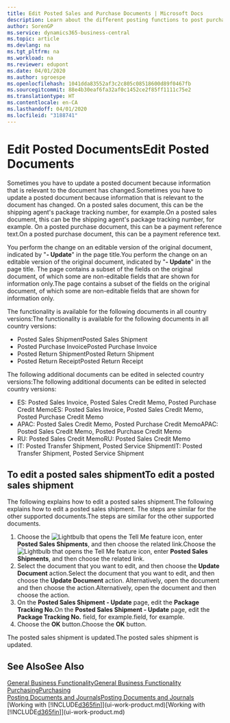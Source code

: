 ```yaml
---
title: Edit Posted Sales and Purchase Documents | Microsoft Docs
description: Learn about the different posting functions to post purchase documents, and how you can update posted documents.
author: SorenGP
ms.service: dynamics365-business-central
ms.topic: article
ms.devlang: na
ms.tgt_pltfrm: na
ms.workload: na
ms.reviewer: edupont
ms.date: 04/01/2020
ms.author: sgroespe
ms.openlocfilehash: 1041dda83552af3c2c805c08518600d89f0467fb
ms.sourcegitcommit: 88e4b30eaf6fa32af0c1452ce2f85ff1111c75e2
ms.translationtype: HT
ms.contentlocale: en-CA
ms.lasthandoff: 04/01/2020
ms.locfileid: "3188741"
---
```

# <a name="edit-posted-documents"></a><span data-ttu-id="bbbb8-103">Edit Posted Documents</span><span class="sxs-lookup"><span data-stu-id="bbbb8-103">Edit Posted Documents</span></span>
<span data-ttu-id="bbbb8-104">Sometimes you have to update a posted document because information that is relevant to the document has changed.</span><span class="sxs-lookup"><span data-stu-id="bbbb8-104">Sometimes you have to update a posted document because information that is relevant to the document has changed.</span></span> <span data-ttu-id="bbbb8-105">On a posted sales document, this can be the shipping agent's package tracking number, for example.</span><span class="sxs-lookup"><span data-stu-id="bbbb8-105">On a posted sales document, this can be the shipping agent's package tracking number, for example.</span></span> <span data-ttu-id="bbbb8-106">On a posted purchase document, this can be a payment reference text.</span><span class="sxs-lookup"><span data-stu-id="bbbb8-106">On a posted purchase document, this can be a payment reference text.</span></span>

<span data-ttu-id="bbbb8-107">You perform the change on an editable version of the original document, indicated by "**- Update**" in the page title.</span><span class="sxs-lookup"><span data-stu-id="bbbb8-107">You perform the change on an editable version of the original document, indicated by "**- Update**" in the page title.</span></span> <span data-ttu-id="bbbb8-108">The page contains a subset of the fields on the original document, of which some are non-editable fields that are shown for information only.</span><span class="sxs-lookup"><span data-stu-id="bbbb8-108">The page contains a subset of the fields on the original document, of which some are non-editable fields that are shown for information only.</span></span>

<span data-ttu-id="bbbb8-109">The functionality is available for the following documents in all country versions:</span><span class="sxs-lookup"><span data-stu-id="bbbb8-109">The functionality is available for the following documents in all country versions:</span></span>
- <span data-ttu-id="bbbb8-110">Posted Sales Shipment</span><span class="sxs-lookup"><span data-stu-id="bbbb8-110">Posted Sales Shipment</span></span>
- <span data-ttu-id="bbbb8-111">Posted Purchase Invoice</span><span class="sxs-lookup"><span data-stu-id="bbbb8-111">Posted Purchase Invoice</span></span>
- <span data-ttu-id="bbbb8-112">Posted Return Shipment</span><span class="sxs-lookup"><span data-stu-id="bbbb8-112">Posted Return Shipment</span></span>
- <span data-ttu-id="bbbb8-113">Posted Return Receipt</span><span class="sxs-lookup"><span data-stu-id="bbbb8-113">Posted Return Receipt</span></span>

<span data-ttu-id="bbbb8-114">The following additional documents can be edited in selected country versions:</span><span class="sxs-lookup"><span data-stu-id="bbbb8-114">The following additional documents can be edited in selected country versions:</span></span>
- <span data-ttu-id="bbbb8-115">ES: Posted Sales Invoice, Posted Sales Credit Memo, Posted Purchase Credit Memo</span><span class="sxs-lookup"><span data-stu-id="bbbb8-115">ES: Posted Sales Invoice, Posted Sales Credit Memo, Posted Purchase Credit Memo</span></span>
- <span data-ttu-id="bbbb8-116">APAC: Posted Sales Credit Memo, Posted Purchase Credit Memo</span><span class="sxs-lookup"><span data-stu-id="bbbb8-116">APAC: Posted Sales Credit Memo, Posted Purchase Credit Memo</span></span>
- <span data-ttu-id="bbbb8-117">RU: Posted Sales Credit Memo</span><span class="sxs-lookup"><span data-stu-id="bbbb8-117">RU: Posted Sales Credit Memo</span></span>
- <span data-ttu-id="bbbb8-118">IT: Posted Transfer Shipment, Posted Service Shipment</span><span class="sxs-lookup"><span data-stu-id="bbbb8-118">IT: Posted Transfer Shipment, Posted Service Shipment</span></span>

## <a name="to-edit-a-posted-sales-shipment"></a><span data-ttu-id="bbbb8-119">To edit a posted sales shipment</span><span class="sxs-lookup"><span data-stu-id="bbbb8-119">To edit a posted sales shipment</span></span>
<span data-ttu-id="bbbb8-120">The following explains how to edit a posted sales shipment.</span><span class="sxs-lookup"><span data-stu-id="bbbb8-120">The following explains how to edit a posted sales shipment.</span></span> <span data-ttu-id="bbbb8-121">The steps are similar for the other supported documents.</span><span class="sxs-lookup"><span data-stu-id="bbbb8-121">The steps are similar for the other supported documents.</span></span>

1. <span data-ttu-id="bbbb8-122">Choose the ![Lightbulb that opens the Tell Me feature](media/ui-search/search_small.png "Tell me what you want to do") icon, enter **Posted Sales Shipments**, and then choose the related link.</span><span class="sxs-lookup"><span data-stu-id="bbbb8-122">Choose the ![Lightbulb that opens the Tell Me feature](media/ui-search/search_small.png "Tell me what you want to do") icon, enter **Posted Sales Shipments**, and then choose the related link.</span></span>
2. <span data-ttu-id="bbbb8-123">Select the document that you want to edit, and then choose the **Update Document** action.</span><span class="sxs-lookup"><span data-stu-id="bbbb8-123">Select the document that you want to edit, and then choose the **Update Document** action.</span></span> <span data-ttu-id="bbbb8-124">Alternatively, open the document and then choose the action.</span><span class="sxs-lookup"><span data-stu-id="bbbb8-124">Alternatively, open the document and then choose the action.</span></span>
3. <span data-ttu-id="bbbb8-125">On the **Posted Sales Shipment - Update** page, edit the **Package Tracking No.**</span><span class="sxs-lookup"><span data-stu-id="bbbb8-125">On the **Posted Sales Shipment - Update** page, edit the **Package Tracking No.**</span></span> <span data-ttu-id="bbbb8-126">field, for example.</span><span class="sxs-lookup"><span data-stu-id="bbbb8-126">field, for example.</span></span>
4. <span data-ttu-id="bbbb8-127">Choose the **OK** button.</span><span class="sxs-lookup"><span data-stu-id="bbbb8-127">Choose the **OK** button.</span></span>

<span data-ttu-id="bbbb8-128">The posted sales shipment is updated.</span><span class="sxs-lookup"><span data-stu-id="bbbb8-128">The posted sales shipment is updated.</span></span>

## <a name="see-also"></a><span data-ttu-id="bbbb8-129">See Also</span><span class="sxs-lookup"><span data-stu-id="bbbb8-129">See Also</span></span>
[<span data-ttu-id="bbbb8-130">General Business Functionality</span><span class="sxs-lookup"><span data-stu-id="bbbb8-130">General Business Functionality</span></span>](ui-across-business-areas.md)  
[<span data-ttu-id="bbbb8-131">Purchasing</span><span class="sxs-lookup"><span data-stu-id="bbbb8-131">Purchasing</span></span>](purchasing-manage-purchasing.md)  
[<span data-ttu-id="bbbb8-132">Posting Documents and Journals</span><span class="sxs-lookup"><span data-stu-id="bbbb8-132">Posting Documents and Journals</span></span>](ui-post-documents-journals.md)  
<span data-ttu-id="bbbb8-133">[Working with [!INCLUDE[d365fin](includes/d365fin_md.md)]](ui-work-product.md)</span><span class="sxs-lookup"><span data-stu-id="bbbb8-133">[Working with [!INCLUDE[d365fin](includes/d365fin_md.md)]](ui-work-product.md)</span></span>
